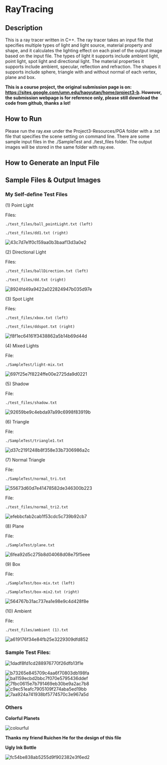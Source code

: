 # RayTracing

## Description

This is a ray tracer written in C++. The ray tracer takes an input file that specifies multiple types of light and light source, material property and shape, and it calculates the lighting effect on each pixel of the output image based on the input file. The types of light it supports include ambient light, point light, spot light and directional light. The material properties it supports include ambient, specular, reflection and refraction. The shapes it supports include sphere, triangle with and without normal of each vertex, plane and box.

**This is a course project, the original submission page is on: https://sites.google.com/umn.edu/haoyutan/home/project3-b. However, the submission webpage is for reference only, please still download the code from github, thanks a lot!**

## How to Run

Please run the ray.exe under the Project3-Resources/PGA folder with a .txt file that specifies the scene setting on command line. There are some sample input files in the ./SampleTest and ./test_files folder. The output images will be stored in the same folder with ray.exe.

## How to Generate an Input File



## Sample Files & Output Images

### My Self-define Test Files

(1) Point Light

Files:

    ./test_files/ball_pointLight.txt (left)

    ./test_files/dd1.txt (right)

![43c7d7e1f0c159aa0b3baaf13d3a0e2](https://user-images.githubusercontent.com/35856355/139576198-a88813fc-d975-4f21-9219-f94a7a024985.png)

(2) Directional Light

Files:

    ./test_files/ballDirection.txt (left)

    ./test_files/dd.txt (right)

![8924fd49a9422a022824947b035d97e](https://user-images.githubusercontent.com/35856355/139576268-d87f09c8-2b90-4fd9-9cce-58ff1b8570b6.png)

(3) Spot Light

Files:

    ./test_files/xbox.txt (left)
    
    ./test_files/ddspot.txt (right)
    
![f8f1ec64161f3438862a5b14b69d44d](https://user-images.githubusercontent.com/35856355/139576368-3d31b577-0c97-4592-878b-4f65ce3b17af.png)

(4) Mixed Lights

File:
  
    ./SampleTest/light-mix.txt

![697f25e7f8224ffe00e2725da9d0221](https://user-images.githubusercontent.com/35856355/139576422-4547a622-d30b-48ac-ad0c-1cd8e62dbc76.png)

(5) Shadow

File:
    
    ./test_files/shadow.txt
    
![92659be9c4ebda97a99c6998f83919b](https://user-images.githubusercontent.com/35856355/139576442-2ce14b19-f394-4e08-982f-56bcc34b2a90.png)

(6) Triangle

File:

    ./SampleTest/triangle1.txt
    
![d37c2191248b8f358e33b7306986a2c](https://user-images.githubusercontent.com/35856355/139576533-e0b74f65-6c61-42ec-aa89-d4a1e7805fd7.png)

(7) Normal Triangle

File:

    ./SampleTest/normal_tri.txt
    
![55673d60d7e41478582de346300b223](https://user-images.githubusercontent.com/35856355/139576597-25356f84-762a-4023-86de-5ca607389c22.png)

File:

    ./test_files/normal_tri2.txt

![efebbcfab2cab1f53cdc5c739b92cb7](https://user-images.githubusercontent.com/35856355/139576848-64f4cf37-ddd9-4d59-b623-fbbc60442e71.png)


(8) Plane

File:

    ./SampleTest/plane.txt

![6fea92d5c275b8d04068d08e75f5eee](https://user-images.githubusercontent.com/35856355/139576687-d028bf9b-1ed6-468b-9b4f-5912c0717c7d.png)

(9) Box

File:

    ./SampleTest/box-mix.txt (left)
    
    ./SampleTest/box-mix2.txt (right)
    
![564767b31ac737ea1e98e9c4d428f8e](https://user-images.githubusercontent.com/35856355/139576738-3504da86-2130-4f1c-a8dd-d8a4a13cb940.png)

(10) Ambient

File:

    ./test_files/ambient (1).txt
    
![a619176f34e84fb25e3229309dfd852](https://user-images.githubusercontent.com/35856355/139576815-ce144459-a411-4b42-b6bd-7eec0cd931b9.png)

### Sample Test Files:
![1dadf8fd1cd288976770f26dfb13f1e](https://user-images.githubusercontent.com/35856355/139577028-c38a7818-b202-4193-bd0c-2603d08bf3cd.png)

![b73265e845709c4aa6f70803db198fa](https://user-images.githubusercontent.com/35856355/139577030-d1bae543-d6b6-4b4a-a9c1-02fe192486b8.png)
![ba1159ecbd2bbc7f070e5795436ddef](https://user-images.githubusercontent.com/35856355/139577034-6433c4df-c4e0-4595-95e1-8760bc5b2703.png)
![7fbc0615e7b791469eb30be9a2ac7b8](https://user-images.githubusercontent.com/35856355/139577040-24153743-2e46-4567-b933-c03475e73b36.png)
![c9ec51eafc7905109f274aba5ed19bb](https://user-images.githubusercontent.com/35856355/139577086-d211c8e1-fc75-437f-afaa-cf086ddbf546.png)
![7aa924a741938bf5774570c3e967a5d](https://user-images.githubusercontent.com/35856355/139577089-b40e3aea-808e-4f05-a281-0f55c9dde858.png)

### Others

**Colorful Planets**

![colourful](https://user-images.githubusercontent.com/35856355/139577187-a51d7eac-34f3-4c44-9076-195639071f2a.png)

**Thanks my friend Ruichen He for the design of this file**

**Ugly Ink Bottle**

![fc54be838ab5255d9f902382e3f6ed2](https://user-images.githubusercontent.com/35856355/139577292-741a6b65-535b-46f8-a9a6-5dd161596764.png)


